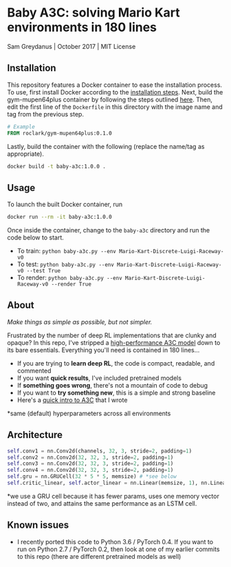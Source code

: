 Baby A3C: solving Mario Kart environments in 180 lines
=======
Sam Greydanus | October 2017 | MIT License

Installation
--------
This repository features a Docker container to ease the installation process. To use, first install Docker according to the [installation steps](https://docs.docker.com/install/). Next, build the gym-mupen64plus container by following the steps outlined [here](https://github.com/bzier/gym-mupen64plus/). Then, edit the first line of the `Dockerfile` in this directory with the image name and tag from the previous step.

```Dockerfile
# Example
FROM roclark/gym-mupen64plus:0.1.0
```

Lastly, build the container with the following (replace the name/tag as appropriate).

```sh
docker build -t baby-a3c:1.0.0 .
```

Usage
--------

To launch the built Docker container, run

```sh
docker run --rm -it baby-a3c:1.0.0
```

Once inside the container, change to the `baby-a3c` directory and run the code below to start.

 * To train: `python baby-a3c.py --env Mario-Kart-Discrete-Luigi-Raceway-v0`
 * To test: `python baby-a3c.py --env Mario-Kart-Discrete-Luigi-Raceway-v0 --test True`
 * To render: `python baby-a3c.py --env Mario-Kart-Discrete-Luigi-Raceway-v0 --render True`

About
--------

_Make things as simple as possible, but not simpler._

Frustrated by the number of deep RL implementations that are clunky and opaque? In this repo, I've stripped a [high-performance A3C model](https://github.com/ikostrikov/pytorch-a3c) down to its bare essentials. Everything you'll need is contained in 180 lines...
	
 * If you are trying to **learn deep RL**, the code is compact, readable, and commented
 * If you want **quick results**, I've included pretrained models
 * If **something goes wrong**, there's not a mountain of code to debug
 * If you want to **try something new**, this is a simple and strong baseline
 * Here's a [quick intro to A3C](https://goo.gl/Ub3vCY) that I wrote

\*same (default) hyperparameters across all environments

Architecture
--------

```python
self.conv1 = nn.Conv2d(channels, 32, 3, stride=2, padding=1)
self.conv2 = nn.Conv2d(32, 32, 3, stride=2, padding=1)
self.conv3 = nn.Conv2d(32, 32, 3, stride=2, padding=1)
self.conv4 = nn.Conv2d(32, 32, 3, stride=2, padding=1)
self.gru = nn.GRUCell(32 * 5 * 5, memsize) # *see below
self.critic_linear, self.actor_linear = nn.Linear(memsize, 1), nn.Linear(memsize, num_actions)
```

\*we use a GRU cell because it has fewer params, uses one memory vector instead of two, and attains the same performance as an LSTM cell.

Known issues
--------
 * I recently ported this code to Python 3.6 / PyTorch 0.4. If you want to run on Python 2.7 / PyTorch 0.2, then look at one of my earlier commits to this repo (there are different pretrained models as well)
